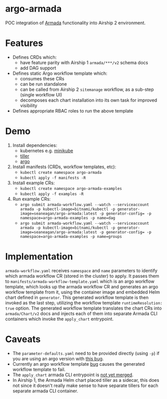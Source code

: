 # argo-armada

POC integration of [Armada](https://opendev.org/airship/armada) functionality into Airship 2 environment.

# Features

* Defines CRDs which:
  * have feature parity with Airship 1 `armada/***/v2` schema docs
  * add DAG support
* Defines static Argo workflow template which:
  * consumes these CRs
  * can be run standalone
  * can be called from Airship 2 `sitemanage` workflow, as a sub-step (single workflow UI)
  * decomposes each chart installation into its own task for improved visibility
* Defines appropriate RBAC roles to run the above template

# Demo

1. Install dependencies:
    * kubernetes e.g. [minikube](https://kubernetes.io/docs/tasks/tools/install-minikube/)
    * [tiller](https://v2.helm.sh/docs/using_helm/#quickstart)
    * [argo](https://argoproj.github.io/docs/argo/demo.html)
1. Install manifests (CRDs, workflow templates, etc):
    * `kubectl create namespace argo-armada`
    * `kubectl apply -f manifests -R`
1. Install example CRs:
    * `kubectl create namespace argo-armada-examples`
    * `kubectl apply -f examples -R`
1. Run example CRs:
    * `argo submit armada-workflow.yaml --watch --serviceaccount armada -p kubectl-image=bitnami/kubectl -p generator-image=seaneagan/argo-armada:latest -p generator-config= -p namespace=argo-armada-examples -p name=dag`
    * `argo submit armada-workflow.yaml --watch --serviceaccount armada -p kubectl-image=bitnami/kubectl -p generator-image=seaneagan/argo-armada:latest -p generator-config= -p namespace=argo-armada-examples -p name=groups`

# Implementation

`armada-workflow.yaml` receives `namespace` and `name` parameters to identify
which armada workflow CR (stored in the cluster) to apply. It passes them to
`manifests/armada-workflow-template.yaml` which is an argo workflow template,
which looks up the armada workflow CR and generates an argo workflow template
from it, using the container image and embedded Helm chart defined in
`generator`. This generated workflow template is then invoked as the last step,
utilizing the workflow template `runtimeResolution: true` option. The generated
workflow template translates the chart CRs into `armada/Chart/v2` docs and
injects each of them into separate Armada CLI containers which invoke the
`apply_chart` entrypoint.

# Caveats

* The `parameter-defaults.yaml` need to be provided directly (using `-p`) if you are using
  an argo version with [this bug](https://github.com/argoproj/argo/pull/1733).
* Currently an argo workflow template [bug](https://github.com/argoproj/argo/issues/1876)
  causes the generated workflow template to fail.
* The `apply_chart` armada CLI entrypoint is [not yet merged](https://review.opendev.org/#/c/697728/).
* In Airship 1, the Armada Helm chart placed tiller as a sidecar, this does not
  since it doesn't really make sense to have separate tillers for each separate
  armada CLI container.
